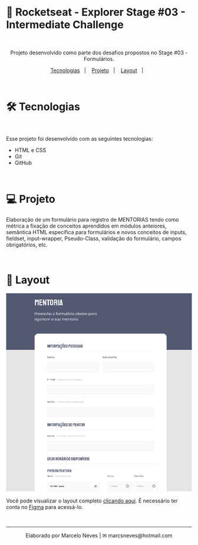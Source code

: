 
</br>
</br>

# 🚀 Rocketseat - Explorer Stage #03 - Intermediate Challenge

</br>


<p align="center">
Projeto desenvolvido como parte dos desafios propostos no Stage #03 - Formulários.
</p>

<p align="center">
  <a href="#-tecnologias">Tecnologias</a>&nbsp;&nbsp;&nbsp;|&nbsp;&nbsp;&nbsp;
  <a href="#-projeto">Projeto</a>&nbsp;&nbsp;&nbsp;|&nbsp;&nbsp;&nbsp;
  <a href="#-layout">Layout</a>&nbsp;&nbsp;&nbsp;|&nbsp;&nbsp;&nbsp;
</p>

<br>

# 🛠 Tecnologias
</br>

Esse projeto foi desenvolvido com as seguintes tecnologias:

- HTML e CSS
- Git
- GitHub

</br>

# 💻 Projeto

Elaboração de um formulário para registro de MENTORIAS tendo como métrica a fixação de conceitos aprendidos em módulos anteiores, semântica HTML específica para formulários e novos conceitos de inputs, fieldset, input-wrapper, Pseudo-Class, validação do formulário, campos obrigatórios, etc.

</br>

# 🔖 Layout

![preview](.gitHub/preview%20intermediate_form.png)


Você pode visualizar o layout completo [clicando aqui](https://www.figma.com/file/Q40yxGTKrF88BM8bmobBTk/Stage-03---Formul%C3%A1rio-intermedi%C3%A1rio?node-id=0%3A1). É necessário ter conta no [Figma](https://figma.com) para acessá-lo.

</br>

---
<p align="center">
  Elaborado por Marcelo Neves | ✉ marcsneves@hotmail.com
</p> 
